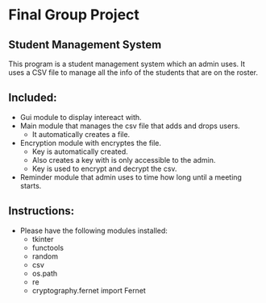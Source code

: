 # Final Group Project

## Student Management System


This program is a student management system which an admin uses. It uses a CSV file
to manage all the info of the students that are on the roster.

## Included:
* Gui module to display intereact with.
* Main module that manages the csv file that adds and drops users.
  * It automatically creates a file.
* Encryption module with encryptes the file.
  * Key is automatically created.
  * Also creates a key with is only accessible to the admin.
  * Key is used to encrypt and decrypt the csv.
* Reminder module that admin uses to time how long until a meeting starts.

## Instructions:
* Please have the following modules installed:
  * tkinter
  * functools
  * random
  * csv
  * os.path
  * re
  * cryptography.fernet import Fernet
